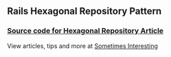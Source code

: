 ## Rails Hexagonal Repository Pattern

### [Source code for Hexagonal Repository Article](http://www.sbbsoftware.com/rails-hexagonal-architecture-repository-pattern)

View articles, tips and more at [Sometimes Interesting](http://www.sbbsoftware.com)


